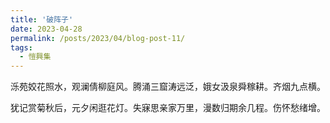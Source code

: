 ```yaml
---
title: '破阵子'
date: 2023-04-28
permalink: /posts/2023/04/blog-post-11/
tags:
  - 愷興集
---
```


泺苑姣花照水，观澜倩柳庭风。腾涌三窟涛远泛，娥女汲泉舜稼耕。齐烟九点横。

犹记赏菊秋后，元夕闲逛花灯。失寐思亲家万里，漫数归期余几程。伤怀愁绪增。

